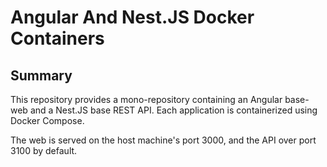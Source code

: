 # Angular And Nest.JS Docker Containers

## Summary

This repository provides a mono-repository containing an Angular base-web and a Nest.JS base REST API. Each application is containerized using Docker Compose.

The web is served on the host machine's port 3000, and the API over port 3100 by default.
